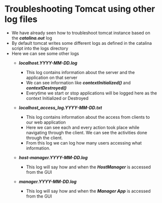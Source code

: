 # Troubleshooting Tomcat using other log files

- We have already seen how to troubleshoot tomcat instance based on the ***catalina.out*** log
- By default tomcat writes some different logs as defined in the catalina script into the logs directory
- Here we can see some other logs
	- ***localhost.YYYY-MM-DD.log***
		- This log contains information about the server and the application on that server
		- We can see information like ***contextInitialized()*** and ***contextDestroyed()***
		- Everytime we start or stop applications will be logged here as the context Initialized or Destroyed

	- ***localhost_access_log.YYYY-MM-DD.txt***
		- This log contains information about the access from clients to our web application
		- Here we can see each and every action took place while navigating through the client. We can see the activities done through the client.
		- From this log we can log how many users accessing what information.

	- ***host-manager.YYYY-MM-DD.log***
		- This log will say how and when the ***HostManager*** is accessed from the GUI

	- ***manager.YYYY-MM-DD.log***
		- This log will say how and when the ***Manager App*** is accessed from the GUI
